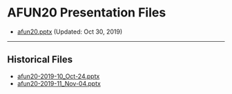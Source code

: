<!--
This is a machine generated file, and should not be edited, as it will be overwritten with future updates.
-->

# AFUN20 Presentation Files

- [afun20.pptx](https://globaleventcdn.blob.core.windows.net/assets/afun/afun20/afun20.pptx) (Updated: Oct 30, 2019)
---
## Historical Files
- [afun20-2019-10_Oct-24.pptx](https://globaleventcdn.blob.core.windows.net/assets/afun/afun20/afun20-2019-10_Oct-24.pptx)
- [afun20-2019-11_Nov-04.pptx](https://globaleventcdn.blob.core.windows.net/assets/afun/afun20/afun20-2019-11_Nov-04.pptx)


